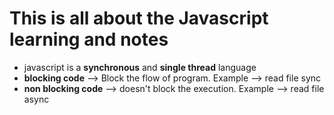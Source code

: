 # This is all about the Javascript learning and notes
 
- javascript is a **synchronous** and **single thread** language
- **blocking code** --> Block the flow of program. Example --> read file sync
- **non blocking code** --> doesn't block the execution. Example --> read file async